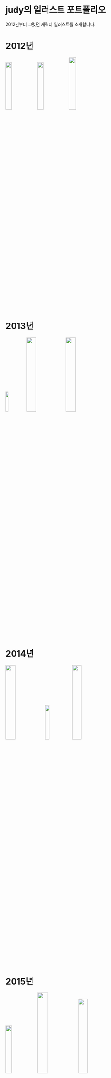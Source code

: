 # judy의 일러스트 포트폴리오
2012년부터 그렸던 캐릭터 일러스트를 소개합니다.

# 2012년
<img src="https://blogfiles.pstatic.net/20140805_213/knowledgeist_1407234317468Gd2gk_PNG/1382233917154_Sketch30523640.png" width="20%"></img> 
<img src="https://blogfiles.pstatic.net/20140805_230/knowledgeist_1407238990212iQTXk_JPEG/BZCZdg0CQAAhnzR.jpg" width="20%"></img> 
<img src="https://blogfiles.pstatic.net/20140805_284/knowledgeist_1407234605997sJ4XW_PNG/BbsBK_uCUAEhLtn.png" width="21%"></img> 

# 2013년
<img src="https://postfiles.pstatic.net/20140428_62/knowledgeist_1398696904918pgs2c_PNG/140424_reven_c.png?type=w2" width="13%"></img>
<img src="https://postfiles.pstatic.net/20141003_206/knowledgeist_1412321389039Ny1Qz_PNG/Eugenie_au.png?type=w2" width="25%"></img>
<img src="https://blogfiles.pstatic.net/20161009_58/knowledgeist_1475979351662DFkpl_PNG/Ct16kNqUEAAXgzr.png" width="25%"></img> 
                                                                                                                              
# 2014년
<img src="https://blogfiles.pstatic.net/20161012_159/knowledgeist_1476224942548dPDbe_PNG/Daila1.png" width="25%"></img>
<img src="https://blogfiles.pstatic.net/20141221_257/knowledgeist_1419166705482FTSzt_PNG/%BB%F5_%C4%B5%B9%F6%BD%BA.png?type=w2" width="17%"></img>
<img src="https://postfiles.pstatic.net/20141123_248/knowledgeist_1416733780710StBEO_JPEG/adasd.png?type=w2" width="25%"></img>

# 2015년
<img src="https://blogfiles.pstatic.net/20141221_153/knowledgeist_1419166992628fUBuO_PNG/%B3%AA%C0%F0.png" width="20%"></img>
<img src="https://blogfiles.pstatic.net/20141221_88/knowledgeist_1419166993303TOR9l_PNG/nadja_2nd__.png" width="26%"></img>
<img src="https://blogfiles.pstatic.net/20150120_136/knowledgeist_1421730024701ailCW_PNG/nadja3rd_%282%29.png" width="25%"></img> \
<img src="https://blogfiles.pstatic.net/20150614_123/knowledgeist_1434213795564sK86a_PNG/kirin_dc_complete_____.png" width="25%"></img>
<img src="https://blogfiles.pstatic.net/20161012_248/knowledgeist_14762249427477hpfS_PNG/dalia__nn.png" width="25%"></img>


# 2016년
<img src="https://blogfiles.pstatic.net/20160928_102/knowledgeist_1474994617540HacGS_PNG/34bd28_37475811e3374747893d9375c017c529-mv2.png" width="18%"></img>
<img src="https://postfiles.pstatic.net/MjAxNjExMDZfNyAg/MDAxNDc4NDA5MTE3MDQy.1IA-nVYzRG29jh2ZLZngZZYRT3D3VsAOSjri2zrvM04g.uUdJiMN8xSZTJ7VJyVanyxaV32zPm_YxK4VJeLtHufUg.PNG.knowledgeist/dfddfd.png?type=w2" width="20%"></img> 
<img src="https://postfiles.pstatic.net/20160718_246/knowledgeist_1468768036353uEhNq_PNG/Nympa.png?type=w2" width="20%"></img> \
<img src="https://blogfiles.pstatic.net/20161015_285/knowledgeist_1476483432177Xzf97_PNG/%C4%DA%C4%DA%B3%AA.png" width="30%"></img> 
<img src="https://blogfiles.pstatic.net/20161009_142/knowledgeist_1475979352134m2lJ7_PNG/%BF%B5%C8%F1.png" width="20%"></img> 


# 2017년
<img src="https://blogfiles.pstatic.net/MjAyMDExMDRfMTMy/MDAxNjA0NDUwNDQyNjQ3.SzatvO4ubwRWvAD3ngjNsGNHSIq-FEphFpmKlOy0NK4g.iazmQdIlraE_KMf3LTHbM6PUBtPz7uHyQpRmjajJz1kg.PNG.knowledgeist/magiclayla.png?type=w2" width="20%"></img> 
<img src="https://blogfiles.pstatic.net/MjAyMDExMDRfMTQ2/MDAxNjA0NDUwNDQzMDM2.Kye3dVK2puWwrGveCrwmvzvDgfAx22FmnoRydw-tbjQg.H4qjoGM0voJD--7AmqsrWBripn1tKm6qHfH86x-tgVMg.PNG.knowledgeist/%EC%BF%A8_%EC%9A%B0%EC%A7%80%EC%9D%B4%EC%97%90_%EB%AC%B4%EC%B8%A0%EB%AF%B8_%ED%94%84%EB%A6%AC%ED%94%BC%EC%83%A4_%EC%B5%9C%EC%A2%85.png?type=w2" width="20%"></img>
<img src="https://blogfiles.pstatic.net/MjAxNjExMzBfMjU2/MDAxNDgwNTA3NDc1Mzg4.OaNuR7v4uyR6UW-RQ1cxPwH0AedjAYXtrgslALhyJe0g.RSXJwmCX85Zijkksun_Ut-13oi5mzaOuOi1wEFkZAlwg.PNG.knowledgeist/111111111111111111.png" width="25%"></img>
 \
&nbsp;&nbsp;&nbsp;&nbsp;&nbsp;&nbsp;&nbsp;&nbsp;&nbsp; &nbsp; | 팬 일러스트 |
&nbsp;&nbsp;&nbsp;&nbsp;&nbsp;&nbsp;&nbsp;&nbsp;&nbsp;&nbsp;&nbsp;&nbsp;&nbsp;&nbsp;&nbsp; &nbsp; &nbsp; | 팬 일러스트 |

# 2018년
<img src="https://blogfiles.pstatic.net/MjAyMDExMDRfMTA2/MDAxNjA0NDUxMDA5ODI5.3Oeq3X10WxSq-_HNTk9x9HBKraO_Rv42IUd6AfIk-4Ug.b5TZ-39TdCS1TzVnp47pdpxoyoISzl_kYT7L2h4nWi4g.PNG.knowledgeist/asdqqw_waifu2x_art_noise3_tta_1.png?type=w2" width="20%"></img>
<img src="https://blogfiles.pstatic.net/MjAyMDExMDRfOTAg/MDAxNjA0NDUwNDQyMjYz.hmWKjb8MZehPUmmqAMb_a7gxiTjtq6yh6FxApfbYm0gg.stbHT7UKptGayBOl8bUxS5Q2HvE8QVvnymDMZLlCWRkg.PNG.knowledgeist/new_avavv.png?type=w2" width="20%"></img>


# 2019년

<img src="https://blogfiles.pstatic.net/MjAyMDExMDRfMjAg/MDAxNjA0NDUwNDQyNDY2.lJvI5SWuSmrdQJd3ofZpSdw_vSIQ_dotAOrXqQ_g7uwg.WUct3xZGIJvdeQHZRroYLOcKsZkVeFTdAx5BlkpiUw8g.PNG.knowledgeist/alicia12.png?type=w2" width="17%"></img>
